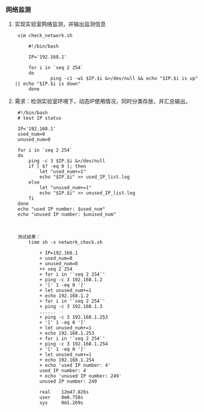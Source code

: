### 网络监测 ###
1. 实现实验室网络监测，并输出监测信息

		vim check_network.sh
	
			#!/bin/bash
			
			IP='192.168.1'
			
			for i in `seq 2 254`
			do
			        ping -c1 -w1 $IP.$i &>/dev/null && echo "$IP.$i is up" || echo "$IP.$i is down"
			done

2. 需求：检测实验室环境下，动态IP使用情况，同时分类存放，并汇总输出。

		#!/bin/bash
		# test IP status
		
		IP='192.168.1'
		used_num=0
		unused_num=0
		
		for i in `seq 2 254`
		do
		    ping -c 3 $IP.$i &>/dev/null 
			if [ $? -eq 0 ]; then
				let "used_num+=1"
				echo "$IP.$i" >> used_IP_list.log
			else
				let "unused_num+=1"
				echo "$IP.$i" >> unused_IP_list.log
			fi
		done
		echo "used IP number: $used_num"
		echo "unused IP number: $unused_num"



		测试结果：
			time sh -x network_check.sh

				+ IP=192.168.1
				+ used_num=0
				+ unused_num=0
				++ seq 2 254
				+ for i in '`seq 2 254`'
				+ ping -c 3 192.168.1.2
				+ '[' 1 -eq 0 ']'
				+ let unused_num+=1
				+ echo 192.168.1.2
				+ for i in '`seq 2 254`'
				+ ping -c 3 192.168.1.3
				......
				+ ping -c 3 192.168.1.253
				+ '[' 1 -eq 0 ']'
				+ let unused_num+=1
				+ echo 192.168.1.253
				+ for i in '`seq 2 254`'
				+ ping -c 3 192.168.1.254
				+ '[' 1 -eq 0 ']'
				+ let unused_num+=1
				+ echo 192.168.1.254
				+ echo 'used IP number: 4'
				used IP number: 4
				+ echo 'unused IP number: 249'
				unused IP number: 249
				
				real    12m47.826s
				user    0m0.758s
				sys     0m1.269s

